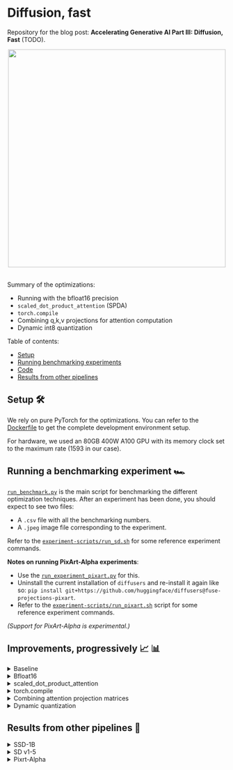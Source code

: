 # Diffusion, fast

Repository for the blog post: **Accelerating Generative AI Part III: Diffusion, Fast** (TODO).

<div align="center">

<img src="https://huggingface.co/datasets/sayakpaul/sample-datasets/resolve/main/final-results-diffusion-fast/SDXL%2C_Batch_Size%3A_1%2C_Steps%3A_30.png" width=500>

</div><br>

Summary of the optimizations:

* Running with the bfloat16 precision
* `scaled_dot_product_attention` (SPDA)
* `torch.compile`
* Combining q,k,v projections for attention computation
* Dynamic int8 quantization 

Table of contents:

* [Setup](#setup-🛠️)
* [Running benchmarking experiments](#running-a-benchmarking-experiment-🏎️)
* [Code](#improvements-progressively-📈-📊)
* [Results from other pipelines](#results-from-other-pipelines-🌋)

## Setup 🛠️

We rely on pure PyTorch for the optimizations. You can refer to the [Dockerfile](./Dockerfile) to get the complete development environment setup. 

For hardware, we used an 80GB 400W A100 GPU with its memory clock set to the maximum rate (1593 in our case).

## Running a benchmarking experiment 🏎️

[`run_benchmark.py`](./run_benchmark.py) is the main script for benchmarking the different optimization techniques. After an experiment has been done, you should expect to see two files:

* A `.csv` file with all the benchmarking numbers.
* A `.jpeg` image file corresponding to the experiment. 

Refer to the [`experiment-scripts/run_sd.sh`](./experiment-scripts/run_sd.sh) for some reference experiment commands. 

**Notes on running PixArt-Alpha experiments**:

* Use the [`run_experiment_pixart.py`](./run_benchmark_pixart.py) for this.
* Uninstall the current installation of `diffusers` and re-install it again like so: `pip install git+https://github.com/huggingface/diffusers@fuse-projections-pixart`.
* Refer to the [`experiment-scripts/run_pixart.sh`](./experiment-scripts/run_pixart.sh) script for some reference experiment commands.

_(Support for PixArt-Alpha is experimental.)_

## Improvements, progressively 📈 📊

<details>
  <summary>Baseline</summary>

```python
from diffusers import StableDiffusionXLPipeline

# Load the pipeline in full-precision and place its model components on CUDA.
pipe = StableDiffusionXLPipeline.from_pretrained(
    "stabilityai/stable-diffusion-xl-base-1.0"
).to("cuda")

# Run the attention ops without efficiency.
pipe.unet.set_default_attn_processor()
pipe.vae.set_default_attn_processor()

prompt = "Astronaut in a jungle, cold color palette, muted colors, detailed, 8k"
image = pipe(prompt, num_inference_steps=30).images[0]
```

With this, we're at:

<div align="center">

<img src="https://huggingface.co/datasets/sayakpaul/sample-datasets/resolve/main/progressive-acceleration-sdxl/SDXL%2C_Batch_Size%3A_1%2C_Steps%3A_30_0.png" width=500>

</div>

</details>

<details>
  <summary>Bfloat16</summary>

```python
from diffusers import StableDiffusionXLPipeline
import torch

pipe = StableDiffusionXLPipeline.from_pretrained(
	"stabilityai/stable-diffusion-xl-base-1.0", torch_dtype=torch.bfloat16
).to("cuda")

# Run the attention ops without efficiency.
pipe.unet.set_default_attn_processor()
pipe.vae.set_default_attn_processor()

prompt = "Astronaut in a jungle, cold color palette, muted colors, detailed, 8k"
image = pipe(prompt, num_inference_steps=30).images[0]
```

<div align="center">

<img src="https://huggingface.co/datasets/sayakpaul/sample-datasets/resolve/main/progressive-acceleration-sdxl/SDXL%2C_Batch_Size%3A_1%2C_Steps%3A_30_1.png" width=500>

</div>

</details>

<details>
  <summary>scaled_dot_product_attention</summary>

```python
from diffusers import StableDiffusionXLPipeline
import torch

pipe = StableDiffusionXLPipeline.from_pretrained(
	"stabilityai/stable-diffusion-xl-base-1.0", torch_dtype=torch.bfloat16
).to("cuda")

prompt = "Astronaut in a jungle, cold color palette, muted colors, detailed, 8k"
image = pipe(prompt, num_inference_steps=30).images[0]
```

<div align="center">

<img src="https://huggingface.co/datasets/sayakpaul/sample-datasets/resolve/main/progressive-acceleration-sdxl/SDXL%2C_Batch_Size%3A_1%2C_Steps%3A_30_2.png" width=500>

</div>

</details>

<details>
  <summary>torch.compile</summary>

First, configure some compiler flags:

```python
from diffusers import StableDiffusionXLPipeline
import torch

# Set the following compiler flags to make things go brrr.
torch._inductor.config.conv_1x1_as_mm = True
torch._inductor.config.coordinate_descent_tuning = True
torch._inductor.config.epilogue_fusion = False
torch._inductor.config.coordinate_descent_check_all_directions = True
```

Then load the pipeline:

```python
pipe = StableDiffusionXLPipeline.from_pretrained(
    "stabilityai/stable-diffusion-xl-base-1.0", torch_dtype=torch.bfloat16
).to("cuda")
```

Compile and perform inference:

```python
# Compile the UNet and VAE.
pipe.unet.to(memory_format=torch.channels_last)
pipe.vae.to(memory_format=torch.channels_last)
pipe.unet = torch.compile(pipe.unet, mode="max-autotune", fullgraph=True)
pipe.vae.decode = torch.compile(pipe.vae.decode, mode="max-autotune", fullgraph=True)

prompt = "Astronaut in a jungle, cold color palette, muted colors, detailed, 8k"

# First call to `pipe` will be slow, subsequent ones will be faster.
image = pipe(prompt, num_inference_steps=30).images[0]
```

<div align="center">

<img src="https://huggingface.co/datasets/sayakpaul/sample-datasets/resolve/main/progressive-acceleration-sdxl/SDXL%2C_Batch_Size%3A_1%2C_Steps%3A_30_3.png" width=500>

</div>

</details>

<details>
  <summary>Combining attention projection matrices</summary>

```python
from diffusers import StableDiffusionXLPipeline
import torch

# Configure the compiler flags.
torch._inductor.config.conv_1x1_as_mm = True
torch._inductor.config.coordinate_descent_tuning = True
torch._inductor.config.epilogue_fusion = False
torch._inductor.config.coordinate_descent_check_all_directions = True

pipe = StableDiffusionXLPipeline.from_pretrained(
    "stabilityai/stable-diffusion-xl-base-1.0", torch_dtype=torch.bfloat16
).to("cuda")

# Combine attention projection matrices.
pipe.fuse_qkv_projections()

# Compile the UNet and VAE.
pipe.unet.to(memory_format=torch.channels_last)
pipe.vae.to(memory_format=torch.channels_last)
pipe.unet = torch.compile(pipe.unet, mode="max-autotune", fullgraph=True)
pipe.vae.decode = torch.compile(pipe.vae.decode, mode="max-autotune", fullgraph=True)

prompt = "Astronaut in a jungle, cold color palette, muted colors, detailed, 8k"

# First call to `pipe` will be slow, subsequent ones will be faster.
image = pipe(prompt, num_inference_steps=30).images[0]
```

<div align="center">

<img src="https://huggingface.co/datasets/sayakpaul/sample-datasets/resolve/main/progressive-acceleration-sdxl/SDXL%2C_Batch_Size%3A_1%2C_Steps%3A_30_4.png" width=500>

</div>

</details>

<details>
  <summary>Dynamic quantization</summary>

Start by setting the compiler flags (this time, we have two new):

```python
from diffusers import StableDiffusionXLPipeline
import torch

from torchao.quantization import apply_dynamic_quant, swap_conv2d_1x1_to_linear

# Compiler flags. There are two new.
torch._inductor.config.conv_1x1_as_mm = True
torch._inductor.config.coordinate_descent_tuning = True
torch._inductor.config.epilogue_fusion = False
torch._inductor.config.coordinate_descent_check_all_directions = True
torch._inductor.config.force_fuse_int_mm_with_mul = True
torch._inductor.config.use_mixed_mm = True
```

Then write the filtering functions to apply dynamic quantization:

```python
def dynamic_quant_filter_fn(mod, *args):
    return (
        isinstance(mod, torch.nn.Linear)
        and mod.in_features > 16
        and (mod.in_features, mod.out_features)
        not in [
            (1280, 640),
            (1920, 1280),
            (1920, 640),
            (2048, 1280),
            (2048, 2560),
            (2560, 1280),
            (256, 128),
            (2816, 1280),
            (320, 640),
            (512, 1536),
            (512, 256),
            (512, 512),
            (640, 1280),
            (640, 1920),
            (640, 320),
            (640, 5120),
            (640, 640),
            (960, 320),
            (960, 640),
        ]
    )


def conv_filter_fn(mod, *args):
    return (
        isinstance(mod, torch.nn.Conv2d) and mod.kernel_size == (1, 1) and 128 in [mod.in_channels, mod.out_channels]
    )
```

Then we're rwady for inference:

```python
pipe = StableDiffusionXLPipeline.from_pretrained(
	"stabilityai/stable-diffusion-xl-base-1.0", torch_dtype=torch.bfloat16
).to("cuda")

# Combine attention projection matrices.
pipe.fuse_qkv_projections()

# Change the memory layout.
pipe.unet.to(memory_format=torch.channels_last)
pipe.vae.to(memory_format=torch.channels_last)

# Swap the pointwise convs with linears.
swap_conv2d_1x1_to_linear(pipe.unet, conv_filter_fn)
swap_conv2d_1x1_to_linear(pipe.vae, conv_filter_fn)

# Apply dynamic quantization.
apply_dynamic_quant(pipe.unet, dynamic_quant_filter_fn)
apply_dynamic_quant(pipe.vae, dynamic_quant_filter_fn)

# Compile.
pipe.unet = torch.compile(pipe.unet, mode="max-autotune", fullgraph=True)
pipe.vae.decode = torch.compile(pipe.vae.decode, mode="max-autotune", fullgraph=True)

prompt = "Astronaut in a jungle, cold color palette, muted colors, detailed, 8k"
image = pipe(prompt, num_inference_steps=30).images[0]
```

<div align="center">

<img src="https://huggingface.co/datasets/sayakpaul/sample-datasets/resolve/main/progressive-acceleration-sdxl/SDXL%2C_Batch_Size%3A_1%2C_Steps%3A_30_5.png" width=500>

</div>

</details>

## Results from other pipelines 🌋

<details>
  <summary>SSD-1B</summary>

<div align="center">

<img src="https://huggingface.co/datasets/sayakpaul/sample-datasets/resolve/main/final-results-diffusion-fast/SSD-1B%2C_Batch_Size%3A_1%2C_Steps%3A_30.png" width=500>
<br><sup><a href="https://huggingface.co/segmind/SSD-1B">segmind/SSD-1B</a></sup>

</div>

</details>

<details>
  <summary>SD v1-5</summary>

<div align="center">

<img src="https://huggingface.co/datasets/sayakpaul/sample-datasets/resolve/main/final-results-diffusion-fast/SD_v1-5%2C_Batch_Size%3A_1%2C_Steps%3A_30.png" width=500>
<br><sup><a href="https://huggingface.co/runwayml/stable-diffusion-v1-5">runwayml/stable-diffusion-v1-5</a></sup>

</div>

</details>

<details>
  <summary>Pixrt-Alpha</summary>

<div align="center">

<img src="https://huggingface.co/datasets/sayakpaul/sample-datasets/resolve/main/final-results-diffusion-fast/PixArt-%24%5Calpha%24%2C_Batch_Size%3A_1%2C_Steps%3A_30.png" width=500>
<br><sup><a href="https://huggingface.co/PixArt-alpha/PixArt-XL-2-1024-MS">PixArt-alpha/PixArt-XL-2-1024-MS</a></sup>

</div>

</details>
